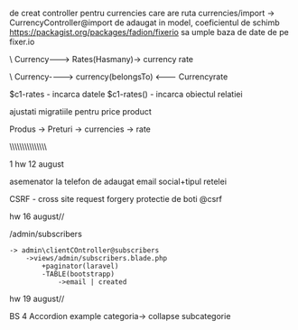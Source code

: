 de creat controller pentru currencies care are ruta currencies/import -> CurrencyController@import
de adaugat in model, coeficientul de schimb
https://packagist.org/packages/fadion/fixerio
sa umple baza de date de pe fixer.io



\ Currency---> Rates(Hasmany)-> currency rate

\ Currency----> currency(belongsTo) <--- Currencyrate

$c1-rates - incarca datele
$c1-rates() - incarca obiectul relatiei


ajustati migratiile pentru price product

Produs -> Preturi -> currencies -> rate

\\\\\\\\\\\\\\\\\\\\\\\\\\\\\

1 hw 12 august

asemenator la telefon de adaugat
    email
    social+tipul retelei

CSRF - cross site request forgery protectie de boti @csrf

hw 16 august//


/admin/subscribers

    -> admin\clientCOntroller@subscribers
        ->views/admin/subscribers.blade.php
            +paginator(laravel)
            -TABLE(bootstrapp)
                ->email | created


hw 19 august//

BS 4 Accordion example 
categoria-> collapse subcategorie